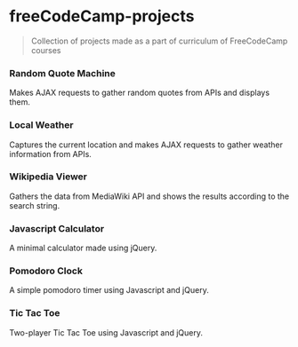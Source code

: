 # freeCodeCamp-projects

> Collection of projects made as a part of curriculum of FreeCodeCamp courses

### Random Quote Machine

Makes AJAX requests to gather random quotes from APIs and displays them.

### Local Weather

Captures the current location and makes AJAX requests to gather weather information from APIs.

### Wikipedia Viewer

Gathers the data from MediaWiki API and shows the results according to the search string.

### Javascript Calculator

A minimal calculator made using jQuery.

### Pomodoro Clock

A simple pomodoro timer using Javascript and jQuery.

### Tic Tac Toe

Two-player Tic Tac Toe using Javascript and jQuery.